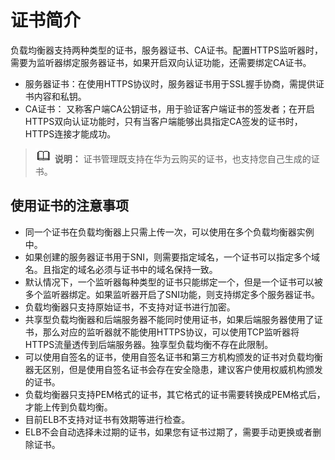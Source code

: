 # 证书简介<a name="elb_ug_zs_0001"></a>

负载均衡器支持两种类型的证书，服务器证书、CA证书。配置HTTPS监听器时，需要为监听器绑定服务器证书，如果开启双向认证功能，还需要绑定CA证书。

-   服务器证书：在使用HTTPS协议时，服务器证书用于SSL握手协商，需提供证书内容和私钥。
-   CA证书： 又称客户端CA公钥证书，用于验证客户端证书的签发者；在开启HTTPS双向认证功能时，只有当客户端能够出具指定CA签发的证书时，HTTPS连接才能成功。

>![](public_sys-resources/icon-note.gif) **说明：** 
>证书管理既支持在华为云购买的证书，也支持您自己生成的证书。

## 使用证书的注意事项<a name="section141811491934"></a>

-   同一个证书在负载均衡器上只需上传一次，可以使用在多个负载均衡器实例中。
-   如果创建的服务器证书用于SNI，则需要指定域名，一个证书可以指定多个域名。且指定的域名必须与证书中的域名保持一致。
-   默认情况下，一个监听器每种类型的证书只能绑定一个，但是一个证书可以被多个监听器绑定。如果监听器开启了SNI功能，则支持绑定多个服务器证书。
-   负载均衡器只支持原始证书，不支持对证书进行加密。
-   共享型负载均衡器和后端服务器不能同时使用证书，如果后端服务器使用了证书，那么对应的监听器就不能使用HTTPS协议，可以使用TCP监听器将HTTPS流量透传到后端服务器。独享型负载均衡不存在此限制。
-   可以使用自签名的证书，使用自签名证书和第三方机构颁发的证书对负载均衡器无区别，但是使用自签名证书会存在安全隐患，建议客户使用权威机构颁发的证书。
-   负载均衡器只支持PEM格式的证书，其它格式的证书需要转换成PEM格式后，才能上传到负载均衡。
-   目前ELB不支持对证书有效期等进行检查。
-   ELB不会自动选择未过期的证书，如果您有证书过期了，需要手动更换或者删除证书。

